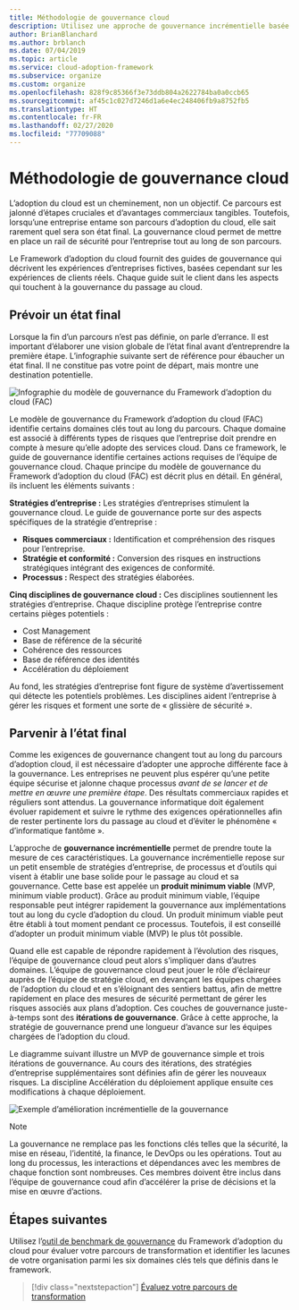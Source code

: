 ```yaml
---
title: Méthodologie de gouvernance cloud
description: Utilisez une approche de gouvernance incrémentielle basée sur un produit minimum viable (MVP) pour prendre en charge les stratégies d’entreprise et passer rapidement à l’adoption du cloud.
author: BrianBlanchard
ms.author: brblanch
ms.date: 07/04/2019
ms.topic: article
ms.service: cloud-adoption-framework
ms.subservice: organize
ms.custom: organize
ms.openlocfilehash: 828f9c85366f3e73ddb804a2622784ba0a0ccb65
ms.sourcegitcommit: af45c1c027d7246d1a6e4ec248406fb9a8752fb5
ms.translationtype: HT
ms.contentlocale: fr-FR
ms.lasthandoff: 02/27/2020
ms.locfileid: "77709088"
---
```

# <a name="cloud-governance-methodology"></a>Méthodologie de gouvernance cloud

L’adoption du cloud est un cheminement, non un objectif. Ce parcours est jalonné d’étapes cruciales et d’avantages commerciaux tangibles. Toutefois, lorsqu’une entreprise entame son parcours d’adoption du cloud, elle sait rarement quel sera son état final. La gouvernance cloud permet de mettre en place un rail de sécurité pour l’entreprise tout au long de son parcours.

Le Framework d’adoption du cloud fournit des guides de gouvernance qui décrivent les expériences d’entreprises fictives, basées cependant sur les expériences de clients réels. Chaque guide suit le client dans les aspects qui touchent à la gouvernance du passage au cloud.

## <a name="envision-an-end-state"></a>Prévoir un état final

Lorsque la fin d’un parcours n’est pas définie, on parle d’errance. Il est important d’élaborer une vision globale de l’état final avant d’entreprendre la première étape. L’infographie suivante sert de référence pour ébaucher un état final. Il ne constitue pas votre point de départ, mais montre une destination potentielle.

![Infographie du modèle de gouvernance du Framework d’adoption du cloud (FAC)](../_images/operational-transformation-govern-highres.png)

Le modèle de gouvernance du Framework d’adoption du cloud (FAC) identifie certains domaines clés tout au long du parcours. Chaque domaine est associé à différents types de risques que l’entreprise doit prendre en compte à mesure qu’elle adopte des services cloud. Dans ce framework, le guide de gouvernance identifie certaines actions requises de l’équipe de gouvernance cloud. Chaque principe du modèle de gouvernance du Framework d’adoption du cloud (FAC) est décrit plus en détail. En général, ils incluent les éléments suivants :

**Stratégies d’entreprise :** Les stratégies d’entreprises stimulent la gouvernance cloud. Le guide de gouvernance porte sur des aspects spécifiques de la stratégie d’entreprise :

- **Risques commerciaux :** Identification et compréhension des risques pour l’entreprise.
- **Stratégie et conformité :** Conversion des risques en instructions stratégiques intégrant des exigences de conformité.
- **Processus :** Respect des stratégies élaborées.

**Cinq disciplines de gouvernance cloud :** Ces disciplines soutiennent les stratégies d’entreprise. Chaque discipline protège l’entreprise contre certains pièges potentiels :

- Cost Management
- Base de référence de la sécurité
- Cohérence des ressources
- Base de référence des identités
- Accélération du déploiement

Au fond, les stratégies d’entreprise font figure de système d’avertissement qui détecte les potentiels problèmes. Les disciplines aident l’entreprise à gérer les risques et forment une sorte de « glissière de sécurité ».

## <a name="grow-to-the-end-state"></a>Parvenir à l’état final

Comme les exigences de gouvernance changent tout au long du parcours d’adoption cloud, il est nécessaire d’adopter une approche différente face à la gouvernance. Les entreprises ne peuvent plus espérer qu’une petite équipe sécurise et jalonne chaque processus *avant de se lancer et de mettre en œuvre une première étape*. Des résultats commerciaux rapides et réguliers sont attendus. La gouvernance informatique doit également évoluer rapidement et suivre le rythme des exigences opérationnelles afin de rester pertinente lors du passage au cloud et d’éviter le phénomène « d’informatique fantôme ».

L’approche de **gouvernance incrémentielle** permet de prendre toute la mesure de ces caractéristiques. La gouvernance incrémentielle repose sur un petit ensemble de stratégies d’entreprise, de processus et d’outils qui visent à établir une base solide pour le passage au cloud et sa gouvernance. Cette base est appelée un **produit minimum viable** (MVP, minimum viable product). Grâce au produit minimum viable, l’équipe responsable peut intégrer rapidement la gouvernance aux implémentations tout au long du cycle d’adoption du cloud. Un produit minimum viable peut être établi à tout moment pendant ce processus. Toutefois, il est conseillé d’adopter un produit minimum viable (MVP) le plus tôt possible.

Quand elle est capable de répondre rapidement à l’évolution des risques, l’équipe de gouvernance cloud peut alors s’impliquer dans d’autres domaines. L’équipe de gouvernance cloud peut jouer le rôle d’éclaireur auprès de l’équipe de stratégie cloud, en devançant les équipes chargées de l’adoption du cloud et en s’éloignant des sentiers battus, afin de mettre rapidement en place des mesures de sécurité permettant de gérer les risques associés aux plans d’adoption. Ces couches de gouvernance juste-à-temps sont des **itérations de gouvernance**. Grâce à cette approche, la stratégie de gouvernance prend une longueur d’avance sur les équipes chargées de l’adoption du cloud.

Le diagramme suivant illustre un MVP de gouvernance simple et trois itérations de gouvernance. Au cours des itérations, des stratégies d’entreprise supplémentaires sont définies afin de gérer les nouveaux risques. La discipline Accélération du déploiement applique ensuite ces modifications à chaque déploiement.

![Exemple d’amélioration incrémentielle de la gouvernance](../_images/govern/incremental-governance-example.png)

> [!NOTE]
> La gouvernance ne remplace pas les fonctions clés telles que la sécurité, la mise en réseau, l’identité, la finance, le DevOps ou les opérations. Tout au long du processus, les interactions et dépendances avec les membres de chaque fonction sont nombreuses. Ces membres doivent être inclus dans l’équipe de gouvernance coud afin d’accélérer la prise de décisions et la mise en œuvre d’actions.

## <a name="next-steps"></a>Étapes suivantes

Utilisez l’[outil de benchmark de gouvernance](https://cafbaseline.com) du Framework d’adoption du cloud pour évaluer votre parcours de transformation et identifier les lacunes de votre organisation parmi les six domaines clés tels que définis dans le framework.

> [!div class="nextstepaction"]
> [Évaluez votre parcours de transformation](./benchmark.md)
